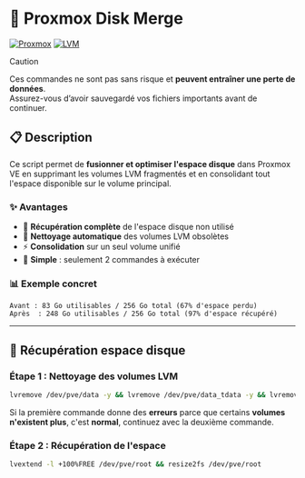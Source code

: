 # 🚀 Proxmox Disk Merge
[![Proxmox](https://img.shields.io/badge/Proxmox-VE-orange?style=flat-square&logo=proxmox)](https://www.proxmox.com/)
[![LVM](https://img.shields.io/badge/Storage-LVM-blue?style=flat-square)](https://en.wikipedia.org/wiki/Logical_Volume_Manager_(Linux))

> [!caution]
> Ces commandes ne sont pas sans risque et **peuvent entraîner une perte de données**.  
> Assurez-vous d’avoir sauvegardé vos fichiers importants avant de continuer.

## 📋 Description

Ce script permet de **fusionner et optimiser l'espace disque** dans Proxmox VE en supprimant les volumes LVM fragmentés et en consolidant tout l'espace disponible sur le volume principal.

### ✨ Avantages
- 🎯 **Récupération complète** de l'espace disque non utilisé
- 🧹 **Nettoyage automatique** des volumes LVM obsolètes  
- ⚡ **Consolidation** sur un seul volume unifié
- 🔧 **Simple** : seulement 2 commandes à exécuter

### 📊 Exemple concret
```
Avant : 83 Go utilisables / 256 Go total (67% d'espace perdu)
Après  : 248 Go utilisables / 256 Go total (97% d'espace récupéré)
```

---

## 🚀 Récupération espace disque

### Étape 1 : Nettoyage des volumes LVM
```bash
lvremove /dev/pve/data -y && lvremove /dev/pve/data_tdata -y && lvremove /dev/pve/data_tmeta -y
```
Si la première commande donne des **erreurs** parce que certains **volumes n'existent plus**, c'est **normal**, continuez avec la deuxième commande.

### Étape 2 : Récupération de l'espace
```bash
lvextend -l +100%FREE /dev/pve/root && resize2fs /dev/pve/root
```
